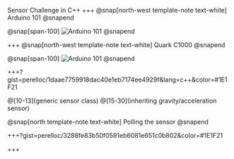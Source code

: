Sensor Challenge in C++
+++
@snap[north-west template-note text-white]
Arduino 101
@snapend

@snap[span-100]
![Arduino 101](http://linuxgizmos.com/files/intel_arduino101.jpg)
@snapend

+++
@snap[north-west template-note text-white]
Quark C1000
@snapend

@snap[span-100]
![Arduino 101](https://www.intel.com/content/dam/www/public/us/en/images/embedded/16x9/atlas-peak-diagram-16x9.png.rendition.intel.web.576.324.png)
@snapend


+++?gist=perelloc/1daae7759918dac40e1eb7174ee4929f&lang=c++&color=#1E1F21

@[10-13](generic sensor class)
@[15-30](inheriting gravity/acceleration sensor)

@snap[north template-note text-white]
Polling the sensor
@snapend


+++?gist=perelloc/3288fe83b50f0591eb6081e651c0b802&color=#1E1F21


+++

